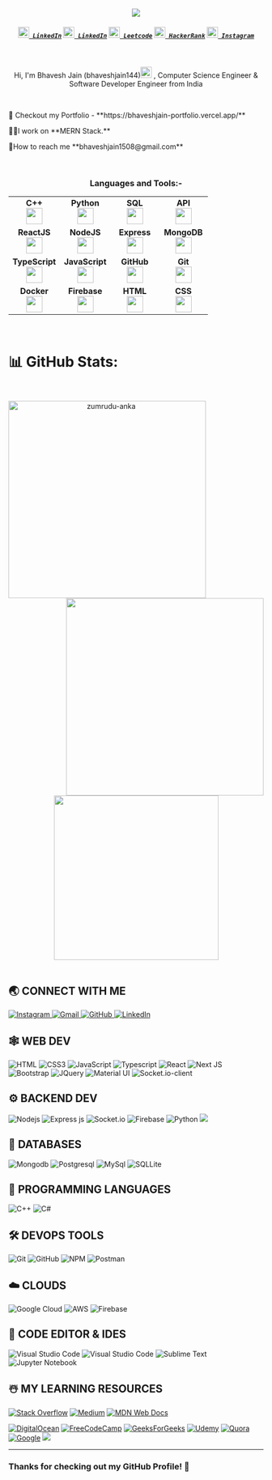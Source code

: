 <!-- <p align="right"> <img src="https://komarev.com/ghpvc/?username=bhaveshjain144&label=Profile%20views&color=00008b&style=flat" alt="bhaveshjain144" /> </p> -->
<h1 align="center">
  <a href="https://git.io/typing-svg">
    <img align="center" src="https://readme-typing-svg.herokuapp.com?color=990000&size=30&vCenter=true&lines=Hello+People+!!!+%F0%9F%91%8B;This+is+Bhavesh+Jain......;Welcome+to+my+profile+!;Make+sure+you+star+some+repository+%F0%9F%98%83">
  </a>
</h1>
<h5 align="center">
  <code><a href="https://vercel.com/bhavesh-jains-projects-898cdc08/" title="LinkedIn Profile"><img width="22" src="https://upload.wikimedia.org/wikipedia/commons/b/b1/Ionicons_logo-vercel.svg"> LinkedIn</a></code>
  <code><a href="https://www.linkedin.com/in/bhaveshjain14/" title="LinkedIn Profile"><img width="22" src="https://upload.wikimedia.org/wikipedia/commons/8/81/LinkedIn_icon.svg"> LinkedIn</a></code>
  <code><a href="https://leetcode.com/bhaveshjain14/" title="LeetCode Profile"><img width="22" src="https://upload.wikimedia.org/wikipedia/commons/1/19/LeetCode_logo_black.png"> Leetcode</a></code>
  <code><a href="https://www.hackerrank.com/bhaveshjain1520" title="HackerRank Profile"><img width="22" src="https://upload.wikimedia.org/wikipedia/commons/4/40/HackerRank_Icon-1000px.png"> HackerRank</a></code>
<!--   <code><a href="https://www.hackerrank.com/bhaveshjain1520" title="HackerRank Profile"><img width="22" src="Images/hackerrank.png"> HackerRank</a></code> -->
  <code><a href="https://instagram.com/bhaveshjain_._" title="Instagram Profile"><img width="22" src="https://upload.wikimedia.org/wikipedia/commons/e/e7/Instagram_logo_2016.svg"> Instagram</a></code>
</h5>
<br>
<p align="center">
  Hi, I'm Bhavesh Jain (bhaveshjain144)<code><a href="https://github.com/bhaveshjain144" title="GitHub Profile"><img width="22" src="https://upload.wikimedia.org/wikipedia/commons/c/c2/GitHub_Invertocat_Logo.svg"></a></code> , Computer Science Engineer & Software Developer Engineer from India
 </p>
<br>
  <p>
    👀 Checkout my Portfolio - **https://bhaveshjain-portfolio.vercel.app/**
  </p>
  <p fontWeight="3px">
    👨‍💻I work on **MERN Stack.**
  </p>
  <p>
    📩How to reach me **bhaveshjain1508@gmail.com**
  </p>
<br>
<h3 align="center">Languages and Tools:-</h3>
<table width="320px" align="center">
    <tbody>
        <tr valign="top">
            <td width="80px" align="center">
            <span><strong>C++</strong></span><br>
            <img height="32px" src="https://upload.wikimedia.org/wikipedia/commons/1/18/ISO_C%2B%2B_Logo.svg">
            </td>
            <td width="80px" align="center">
            <span><strong>Python</strong></span><br>
            <img height="32" src="https://upload.wikimedia.org/wikipedia/commons/c/c3/Python-logo-notext.svg">
            </td>
            <td width="80px" align="center">
            <span><strong>SQL</strong></span><br>
            <img height="32" src="https://upload.wikimedia.org/wikipedia/commons/8/87/Sql_data_base_with_logo.png">
            </td>
            <td width="80px" align="center">
            <span><strong>API</strong></span><br>
            <img height="32px" src="https://www.svgrepo.com/show/88703/api.svg">
            </td>
        </tr>
        <tr valign="top">
            <td width="80px" align="center">
            <span><strong>ReactJS</strong></span><br>
            <img height="32px" src="https://upload.wikimedia.org/wikipedia/commons/a/a7/React-icon.svg">
            </td>
            <td width="80px" align="center">
            <span><strong>NodeJS</strong></span><br>
            <img height="32px" src="https://upload.wikimedia.org/wikipedia/commons/d/d9/Node.js_logo.svg">
            </td>
            <td width="80px" align="center">
            <span><strong>Express</strong></span><br>
            <img height="32px" src="https://upload.wikimedia.org/wikipedia/commons/6/64/Expressjs.png">
            </td>
            <td width="80px" align="center">
            <span><strong>MongoDB</strong></span><br>
            <img height="32px" src="https://upload.wikimedia.org/wikipedia/commons/9/93/MongoDB_Logo.svg">
            </td>
        </tr>
          <tr valign="top">
            <td width="80px" align="center">
            <span><strong>TypeScript</strong></span><br>
            <img height="32px" src="https://upload.wikimedia.org/wikipedia/commons/f/f5/Typescript.svg">
            </td>
            <td width="80px" align="center">
            <span><strong>JavaScript</strong></span><br>
            <img height="32px" src="https://upload.wikimedia.org/wikipedia/commons/9/99/Unofficial_JavaScript_logo_2.svg">
            </td>
            <td width="80px" align="center">
              <span><strong>GitHub</strong></span><br>
            <img height="32px" src="https://cdn.jsdelivr.net/gh/devicons/devicon/icons/github/github-original.svg">
            </td>
            <td width="80px" align="center">
            <span><strong>Git</strong></span><br>
            <img height="32px" src="https://cdn.jsdelivr.net/gh/devicons/devicon/icons/git/git-plain.svg">
            </td>
        </tr>
          <tr valign="top">
            <td width="80px" align="center">
            <span><strong>Docker</strong></span><br>
            <img height="32px" src="https://upload.wikimedia.org/wikipedia/commons/a/a7/Docker-svgrepo-com.svg">
            </td>
            <td width="80px" align="center">
            <span><strong>Firebase</strong></span><br>
            <img height="32px" src="https://www.vectorlogo.zone/logos/firebase/firebase-icon.svg">
            </td>
            <td width="80px" align="center">
            <span><strong>HTML</strong></span><br>
            <img height="32px" src="https://cdn.jsdelivr.net/gh/devicons/devicon/icons/html5/html5-original.svg">
            </td>
            <td width="80px" align="center">
              <span><strong>CSS</strong></span><br>
            <img height="32px" src="https://cdn.jsdelivr.net/gh/devicons/devicon/icons/css3/css3-original.svg">
            </td>
        </tr>
    </tbody>
</table>
<br>

# 📊 GitHub Stats:
<br>
<p align=center>
  <div align=center>
    <a href="https://github.com/denvercoder1/github-readme-streak-stats" title="Go to Source">
      <img align="left" width=390 src="https://github-readme-streak-stats.herokuapp.com/?user=bhaveshjain144&theme=react&border=61dafb&hide_border=true" alt="zumrudu-anka" />
    </a>
    <a href="https://github.com/anuraghazra/github-readme-stats" title="Go to Source">
      <img align="right" width=390 src="https://github-readme-stats.vercel.app/api?username=bhaveshjain144&show_icons=true&theme=react&border_color=61dafb&hide_border=true" />
    </a>
  </div>
  <br><br><br><br><br><br><br><br><br>
  <div align=center>
    <a href="https://github.com/anuraghazra/github-readme-stats">
      <img width=325 align="center" src="https://github-readme-stats.vercel.app/api/top-langs/?username=bhaveshjain144&hide=c%23,powershell,Mathematica,Ruby,Objective-C,Objective-C%2b%2b,Cuda&title_color=61dafb&text_color=ffffff&icon_color=61dafb&bg_color=20232a&langs_count=8&layout=compact&border_color=61dafb&hide_border=true" />
    </a>
  </div>
  <br>

  ## 🌏 **CONNECT WITH ME**

<a href="https://www.instagram.com/bhaveshjain_._"> 
    <img src="https://img.shields.io/badge/Instagram-E4405F?style=for-the-badge&logo=instagram&logoColor=white" title="Instagram"  alt="Instagram"/>
</a>
<a href="mailto:bhaveshjain1508@gmail.com"> 
    <img src="https://img.shields.io/badge/Gmail-D14836?style=for-the-badge&logo=gmail&logoColor=white" title="Gmail"  alt="Gmail"/>
</a>
<a href="https://www.github.com/bhaveshjain144"> 
    <img src="https://img.shields.io/badge/GitHub-100000?style=for-the-badge&logo=github&logoColor=white" title="GitHub"  alt="GitHub"/>
</a>
<!-- <a href="https://twitter.com/codingstellaa"> 
    <img src="https://img.shields.io/badge/Twitter-1DA1F2?style=for-the-badge&logo=twitter&logoColor=white" title="Twitter"  alt="Twitter"/>
</a> -->
<!-- <a href="https://www.facebook.com/profile.php?=100087370156118"> 
    <img src="https://img.shields.io/badge/Facebook-%231877F2.svg?style=for-the-badge&logo=Facebook&logoColor=white" title="Facebook"  alt="Facebook"/>
</a> -->
<a  href="https://www.linkedin.com/in/bhaveshjain14/">
    <img src="https://img.shields.io/badge/LinkedIn-0077B5?style=for-the-badge&logo=linkedin&logoColor=white" title="LinkedIn"  alt="LinkedIn"/>
</a>
<!-- <a href="https://codepen.io/codingstella"> 
    <img src="https://img.shields.io/badge/Codepen-000000?style=for-the-badge&logo=codepen&logoColor=white" title="Codepen"  alt="Codepen"/>
</a> -->
<br />

  ## 🕸️ **WEB DEV**

![HTML](https://img.shields.io/badge/HTML5-E34F26?style=for-the-badge&logo=html5&logoColor=white "HTML")
![CSS3](https://img.shields.io/badge/CSS3-1572B6?style=for-the-badge&logo=css3&logoColor=white "CSS")
![JavaScript](https://img.shields.io/badge/JavaScript-F7DF1E?style=for-the-badge&logo=javascript&logoColor=black "JavaScript")
![Typescript](https://img.shields.io/badge/TypeScript-007ACC?style=for-the-badge&logo=typescript&logoColor=white "Typescript")
![React](https://img.shields.io/badge/React-20232A?style=for-the-badge&logo=react&logoColor=61DAFB "React")
![Next JS](https://img.shields.io/badge/Next-black?style=for-the-badge&logo=next.js&logoColor=white "Next.js")
![Bootstrap](https://img.shields.io/badge/Bootstrap-563D7C?style=for-the-badge&logo=bootstrap&logoColor=white "Bootstrap")
![JQuery](https://img.shields.io/badge/jQuery-0769AD?style=for-the-badge&logo=jquery&logoColor=white "JQuery")
![Material UI](https://img.shields.io/badge/Material--UI-%230081CB.svg?style=for-the-badge&logo=mui&logoColor=white "Material UI")
![Socket.io-client](https://img.shields.io/badge/Socket.io--client-black?style=for-the-badge&logo=socket.io&badgeColor=**010101** "Socket.io-client")

<!-- [![Sass](https://img.shields.io/badge/Sass-CC6699?style=for-the-badge&logo=sass&logoColor=white "SASS")][repo] -->
<!-- [![PHP](https://img.shields.io/badge/PHP-777BB4?style=for-the-badge&logo=php&logoColor=white "PHP")][repo] -->
<!-- [![ESLint](https://img.shields.io/badge/ESLint-4B3263?style=for-the-badge&logo=eslint&logoColor=white)][repo] -->
<!-- [![Angular](https://img.shields.io/badge/Angular-DD0031?style=for-the-badge&logo=angular&logoColor=white "Angular")][repo] -->
<!-- [![Styled Components](https://img.shields.io/badge/styled--components-DB7093?style=for-the-badge&logo=styled-components&logoColor=white "Styled-Components")][repo] -->
<!-- [![](https://img.shields.io/badge/React_Router-CA4245?style=for-the-badge&logo=react-router&logoColor=white "React Router")][repo] -->
<!-- [![Tailwind](https://img.shields.io/badge/Tailwind_CSS-38B2AC?style=for-the-badge&logo=tailwind-css&logoColor=white "Tailwind")][repo] -->
<!-- [![Webpack](https://img.shields.io/badge/webpack-%238DD6F9.svg?style=for-the-badge&logo=webpack&logoColor=black "Webpack")][repo] -->
<!-- [![Three.js](https://img.shields.io/badge/threejs-black?style=for-the-badge&logo=three.js&logoColor=white "Three.js")][repo] -->
</p>

## ⚙️ **BACKEND DEV**

![](https://img.shields.io/badge/Node.js-43853D?style=for-the-badge&logo=node.js&logoColor=white "Nodejs")
![Express js](https://img.shields.io/badge/Express.js-404D59?style=for-the-badge "Express js")
![Socket.io](https://img.shields.io/badge/Socket.io-black?style=for-the-badge&logo=socket.io&badgeColor=010101 "Socket.io")
![Firebase](https://img.shields.io/badge/firebase-%23039BE5.svg?style=for-the-badge&logo=firebase "Firebase")
![Python](https://img.shields.io/badge/python-3670A0?style=for-the-badge&logo=python&logoColor=ffdd54 "Python")
![](https://img.shields.io/badge/Flask-000000?style=for-the-badge&logo=flask&logoColor=white)

<!-- [![PHP](https://img.shields.io/badge/PHP-777BB4?style=for-the-badge&logo=php&logoColor=white "PHP")][repo] -->
<!-- [![Go](https://img.shields.io/badge/go-%2300ADD8.svg?style=for-the-badge&logo=go&logoColor=white "GO Lang")][repo] -->


## 📅 **DATABASES**

![Mongodb](https://img.shields.io/badge/MongoDB-4EA94B?style=for-the-badge&logo=mongodb&logoColor=white "Mongodb")
![Postgresql](https://img.shields.io/badge/PostgreSQL-316192?style=for-the-badge&logo=postgresql&logoColor=white "Postgresql")
![MySql](https://img.shields.io/badge/MySQL-00000F?style=for-the-badge&logo=mysql&logoColor=white "MySql")
![SQLLite](https://img.shields.io/badge/SQLite-07405E?style=for-the-badge&logo=sqlite&logoColor=white "SQLLite")

<!-- [![Redis](https://img.shields.io/badge/redis-%23DD0031.svg?style=for-the-badge&logo=redis&logoColor=white "Redis")][repo] -->

## 🎯 **PROGRAMMING LANGUAGES**

![C++](https://img.shields.io/badge/c++-%2300599C.svg?style=for-the-badge&logo=c%2B%2B&logoColor=white "C++")
![C#](https://img.shields.io/badge/c%23-%23239120.svg?style=for-the-badge&logo=c-sharp&logoColor=white "C#")

<!-- [![Dart](https://img.shields.io/badge/dart-%230175C2.svg?style=for-the-badge&logo=dart&logoColor=white "Dart")][repo] -->
<!-- [![Java](https://img.shields.io/badge/java-%23ED8B00.svg?style=for-the-badge&logo=java&logoColor=white "Java")][repo] -->

## 🛠️ **DEVOPS TOOLS**

![Git](https://img.shields.io/badge/git-%23F05033.svg?style=for-the-badge&logo=git&logoColor=white "Git")
![GitHub](https://img.shields.io/badge/github-%23121011.svg?style=for-the-badge&logo=github&logoColor=white "GitHub")
![NPM](https://img.shields.io/badge/NPM-%23000000.svg?style=for-the-badge&logo=npm&logoColor=white "Npm")
![Postman](https://img.shields.io/badge/Postman-FF6C37?style=for-the-badge&logo=postman&logoColor=white "Postman")

<!-- [![Gradle](https://img.shields.io/badge/Gradle-02303A.svg?style=for-the-badge&logo=Gradle&logoColor=white "Gradle")][repo] -->
<!-- [![Docker](https://img.shields.io/badge/docker-%230db7ed.svg?style=for-the-badge&logo=docker&logoColor=white)][repo] -->
<!-- [![Apache](https://img.shields.io/badge/apache-%23D42029.svg?style=for-the-badge&logo=apache&logoColor=white "Apache")][repo] -->
<!-- [![Nginx](https://img.shields.io/badge/nginx-%23009639.svg?style=for-the-badge&logo=nginx&logoColor=white "Nginx")][repo] -->
<!-- [![Insomnia](https://img.shields.io/badge/Insomnia-black?style=for-the-badge&logo=insomnia&logoColor=5849BE "Insomnia")][repo] -->
<!-- [![Shell Scripts](https://img.shields.io/badge/Shell_Script-121011?style=for-the-badge&logo=gnu-bash&logoColor=white)][repo] -->
<!-- [![Linux](https://img.shields.io/badge/Linux-FCC624?style=for-the-badge&logo=linux&logoColor=black "Linux")][repo] -->

## ☁️ **CLOUDS**

![Google Cloud](https://img.shields.io/badge/GoogleCloud-%234285F4.svg?style=for-the-badge&logo=google-cloud&logoColor=white "Google Cloud")
![AWS](https://img.shields.io/badge/Amazon-_AWS-FF9900?style=for-the-badge&logo=amazon-aws&logoColor=white "AWS")
![Firebase](https://img.shields.io/badge/firebase-%23039BE5.svg?style=for-the-badge&logo=firebase "Firebase")

<!-- [![Heroku](https://img.shields.io/badge/heroku-%23430098.svg?style=for-the-badge&logo=heroku&logoColor=white "Heroku")][repo] -->
<!-- [![Netlify](https://img.shields.io/badge/netlify-%23000000.svg?style=for-the-badge&logo=netlify&logoColor=#00C7B7 "Netlify")][repo] -->
<!-- [![Vercel](https://img.shields.io/badge/vercel-%23000000.svg?style=for-the-badge&logo=vercel&logoColor=white "Vercel")][repo] -->

## 📄 **CODE EDITOR & IDES**

![Visual Studio Code](https://img.shields.io/badge/VS%20Code-0078d7.svg?style=for-the-badge&logo=visual-studio-code&logoColor=white "Visual Studio Code")
![Visual Studio Code](https://img.shields.io/badge/VS%20Code%20Insider-24bfa5.svg?style=for-the-badge&logo=visual-studio-code&logoColor=white "Visual Studio Code")
![Sublime Text](https://img.shields.io/badge/sublime_text-%23575757.svg?style=for-the-badge&logo=sublime-text&logoColor=important "Sublime Text")
![Jupyter Notebook](https://img.shields.io/badge/jupyter-%23FA0F00.svg?style=for-the-badge&logo=jupyter&logoColor=white)

<!-- [![Visual Studio](https://img.shields.io/badge/Visual%20Studio-5C2D91.svg?style=for-the-badge&logo=visual-studio&logoColor=white "Visual Studio")][repo] -->
<!-- [![Xcode](https://img.shields.io/badge/Xcode-007ACC?style=for-the-badge&logo=Xcode&logoColor=white)][repo] -->
<!-- [![Vim](https://img.shields.io/badge/VIM-%2311AB00.svg?style=for-the-badge&logo=vim&logoColor=white)][repo] -->
<!-- [![Android Studio](https://img.shields.io/badge/Android%20Studio-3DDC84.svg?style=for-the-badge&logo=android-studio&logoColor=white)][repo] -->


<!-- ## 🌐 **BROWSERS**

[![Google Chrome](https://img.shields.io/badge/Google%20Chrome-317cee?style=for-the-badge&logo=GoogleChrome&logoColor=white)][repo]
[![Brave](https://img.shields.io/badge/Brave-FB542B?style=for-the-badge&logo=Brave&logoColor=white "Brave")][repo]
![Firefox](https://img.shields.io/badge/Firefox-FF7139?style=for-the-badge&logo=Firefox-Browser&logoColor=white)
![Edge](https://img.shields.io/badge/Edge-0078D7?style=for-the-badge&logo=Microsoft-edge&logoColor=white) -->

<!-- ![Safari](https://img.shields.io/badge/Safari-000000?style=for-the-badge&logo=Safari&logoColor=white) -->

<!-- ## ⭕ **OPERATING SYSTEMS**

![Windows](https://img.shields.io/badge/Windows-0078D6?style=for-the-badge&logo=windows&logoColor=white)
![Ubuntu](https://img.shields.io/badge/Ubuntu-E95420?style=for-the-badge&logo=ubuntu&logoColor=white)
![Kali](https://img.shields.io/badge/Kali-268BEE?style=for-the-badge&logo=kalilinux&logoColor=white)
![Cent OS](https://img.shields.io/badge/cent%20os-002260?style=for-the-badge&logo=centos&logoColor=F0F0F0)
![Android](https://img.shields.io/badge/Android-3DDC84?style=for-the-badge&logo=android&logoColor=white) -->

<!-- ![Mac OS](https://img.shields.io/badge/mac%20os-000000?style=for-the-badge&logo=macos&logoColor=F0F0F0) -->
<!-- ![IOS](https://img.shields.io/badge/iOS-000000?style=for-the-badge&logo=ios&logoColor=white) -->

## ☃️ **MY LEARNING RESOURCES**

[![Stack Overflow](https://img.shields.io/badge/-Stackoverflow-FE7A16?style=for-the-badge&logo=stack-overflow&logoColor=white)][sof]
[![Medium](https://img.shields.io/badge/Medium-12100E?style=for-the-badge&logo=medium&logoColor=white)][medium]
[![MDN Web Docs](https://img.shields.io/badge/MDN_Web_Docs-black?style=for-the-badge&logo=mdnwebdocs&logoColor=white)][mdn]
<!--[![](https://img.shields.io/badge/YouTube-FF0000?style=for-the-badge&logo=youtube&logoColor=white)][youtube]-->
[![DigitalOcean](https://img.shields.io/badge/DO_Community-%230167ff.svg?style=for-the-badge&logo=digitalOcean&logoColor=white)][doc]
[![FreeCodeCamp](https://img.shields.io/badge/Freecodecamp-%23123.svg?&style=for-the-badge&logo=freecodecamp&logoColor=green)][fcc]
[![GeeksForGeeks](https://img.shields.io/badge/GeeksforGeeks-gray?style=for-the-badge&logo=geeksforgeeks&logoColor=35914c)][gog]
[![Udemy](https://img.shields.io/badge/Udemy-A435F0?style=for-the-badge&logo=Udemy&logoColor=white)][udemy]
[![Quora](https://img.shields.io/badge/Quora-%23B92B27.svg?style=for-the-badge&logo=Quora&logoColor=white)][quora]
[![Google](https://img.shields.io/badge/google-4285F4?style=for-the-badge&logo=google&logoColor=white)][google]
[![](https://img.shields.io/badge/GitHub-100000?style=for-the-badge&logo=github&logoColor=white)][github]

[medium]: https://medium.com/
[github]: https://github.com/
[google]: https://www.google.com
[mdn]: https://developer.mozilla.org/en-US/
[wiki]: https://en.wikipedia.org/wiki/Main_Page
[quora]: https://www.quora.com/
[doc]: https://www.digitalocean.com/community
[udemy]: https://www.udemy.com/
[gog]: https://www.geeksforgeeks.org/
[fcc]: https://www.freecodecamp.org/
[sof]: https://stackoverflow.com/
[repo]: https://github.com/codingstella?tab=repositories

<hr />

### **Thanks for checking out my GitHub Profile!** 🙏

<br />

<!-- ![](https://ForTheBadge.com/images/badges/built-with-love.svg) -->

<!-- ![](https://img.shields.io/github/followers/codingstella?logo=github&style=for-the-badge&color=0891b2&labelColor=1c1917) -->
